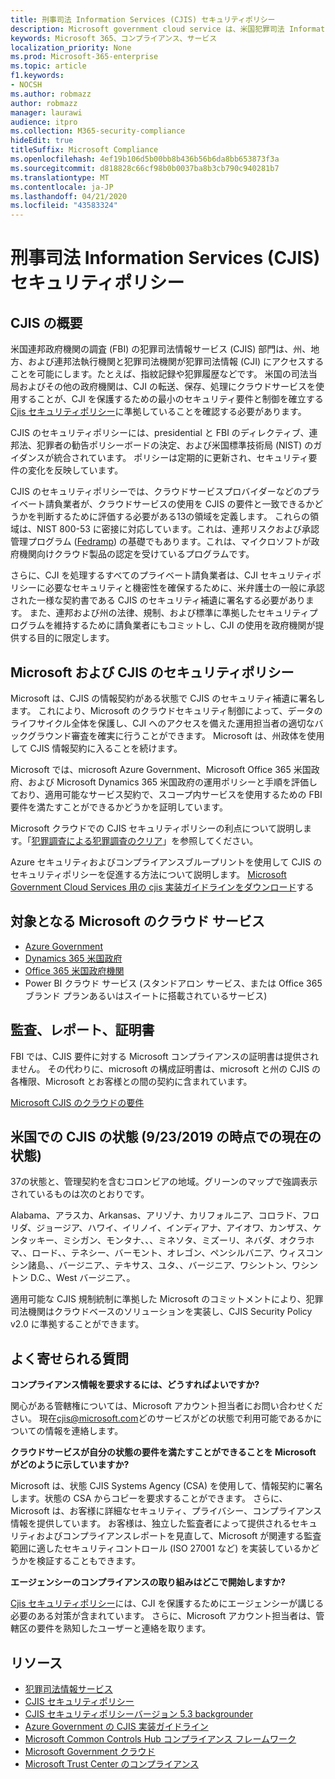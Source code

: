 ```yaml
---
title: 刑事司法 Information Services (CJIS) セキュリティポリシー
description: Microsoft government cloud service は、米国犯罪司法 Information Services セキュリティポリシーに準拠しています。
keywords: Microsoft 365、コンプライアンス、サービス
localization_priority: None
ms.prod: Microsoft-365-enterprise
ms.topic: article
f1.keywords:
- NOCSH
ms.author: robmazz
author: robmazz
manager: laurawi
audience: itpro
ms.collection: M365-security-compliance
hideEdit: true
titleSuffix: Microsoft Compliance
ms.openlocfilehash: 4ef19b106d5b00bb8b436b56b6da8bb653873f3a
ms.sourcegitcommit: d818828c66cf98b0b0037ba8b3cb790c940281b7
ms.translationtype: MT
ms.contentlocale: ja-JP
ms.lasthandoff: 04/21/2020
ms.locfileid: "43583324"
---
```

# <a name="criminal-justice-information-services-cjis-security-policy"></a>刑事司法 Information Services (CJIS) セキュリティポリシー

## <a name="cjis-overview"></a>CJIS の概要

米国連邦政府機関の調査 (FBI) の犯罪司法情報サービス (CJIS) 部門は、州、地方、および連邦法執行機関と犯罪司法機関が犯罪司法情報 (CJI) にアクセスすることを可能にします。たとえば、指紋記録や犯罪履歴などです。 米国の司法当局およびその他の政府機関は、CJI の転送、保存、処理にクラウドサービスを使用することが、CJI を保護するための最小のセキュリティ要件と制御を確立する[Cjis セキュリティポリシー](https://aka.ms/cjis-security-policy)に準拠していることを確認する必要があります。

CJIS のセキュリティポリシーには、presidential と FBI のディレクティブ、連邦法、犯罪者の勧告ポリシーボードの決定、および米国標準技術局 (NIST) のガイダンスが統合されています。 ポリシーは定期的に更新され、セキュリティ要件の変化を反映しています。

CJIS のセキュリティポリシーでは、クラウドサービスプロバイダーなどのプライベート請負業者が、クラウドサービスの使用を CJIS の要件と一致できるかどうかを判断するために評価する必要がある13の領域を定義します。 これらの領域は、NIST 800-53 に密接に対応しています。これは、連邦リスクおよび承認管理プログラム ([Fedramp](offering-FedRAMP.md)) の基礎でもあります。これは、マイクロソフトが政府機関向けクラウド製品の認定を受けているプログラムです。

さらに、CJI を処理するすべてのプライベート請負業者は、CJI セキュリティポリシーに必要なセキュリティと機密性を確保するために、米弁護士の一般に承認された一様な契約書である CJIS のセキュリティ補遺に署名する必要があります。 また、連邦および州の法律、規制、および標準に準拠したセキュリティプログラムを維持するために請負業者にもコミットし、CJI の使用を政府機関が提供する目的に限定します。

## <a name="microsoft-and-cjis-security-policy"></a>Microsoft および CJIS のセキュリティポリシー

Microsoft は、CJIS の情報契約がある状態で CJIS のセキュリティ補遺に署名します。 これにより、Microsoft のクラウドセキュリティ制御によって、データのライフサイクル全体を保護し、CJI へのアクセスを備えた運用担当者の適切なバックグラウンド審査を確実に行うことができます。 Microsoft は、州政体を使用して CJIS 情報契約に入ることを続けます。

Microsoft では、microsoft Azure Government、Microsoft Office 365 米国政府、および Microsoft Dynamics 365 米国政府の運用ポリシーと手順を評価しており、適用可能なサービス契約で、スコープ内サービスを使用するための FBI 要件を満たすことができるかどうかを証明しています。

Microsoft クラウドでの CJIS セキュリティポリシーの利点について説明します。「[犯罪調査による犯罪調査のクリア](https://customers.microsoft.com/story/genetec)」を参照してください。

Azure セキュリティおよびコンプライアンスブループリントを使用して CJIS のセキュリティポリシーを促進する方法について説明します。 [Microsoft Government Cloud Services 用の cjis 実装ガイドラインをダウンロード](https://gallery.technet.microsoft.com/CJIS-Implementation-62af7c27)する

## <a name="microsoft-in-scope-cloud-services"></a>対象となる Microsoft のクラウド サービス

- [Azure Government](https://aka.ms/AzureCompliance)
- [Dynamics 365 米国政府](https://aka.ms/d365-compliance-list)
- [Office 365 米国政府機関](https://go.microsoft.com/fwlink/p/?LinkID=2077751)
- Power BI クラウド サービス (スタンドアロン サービス、または Office 365 ブランド プランあるいはスイートに搭載されているサービス)

## <a name="audits-reports-and-certificates"></a>監査、レポート、証明書

FBI では、CJIS 要件に対する Microsoft コンプライアンスの証明書は提供されません。 その代わりに、microsoft の構成証明書は、microsoft と州の CJIS の各権限、Microsoft とお客様との間の契約に含まれています。

[Microsoft CJIS のクラウドの要件](https://aka.ms/MicrosoftCJISCloudRequirements)

## <a name="cjis-status-in-the-united-states-current-as-of-9232019"></a>米国での CJIS の状態 (9/23/2019 の時点での現在の状態)

37の状態と、管理契約を含むコロンビアの地域。グリーンのマップで強調表示されているものは次のとおりです。

Alabama、アラスカ、Arkansas、アリゾナ、カリフォルニア、コロラド、フロリダ、ジョージア、ハワイ、イリノイ、インディアナ、アイオワ、カンザス、ケンタッキー、ミシガン、モンタナ、、、ミネソタ、ミズーリ、ネバダ、オクラホマ、、ロード、、テネシー、バーモント、オレゴン、ペンシルバニア、ウィスコンシン諸島、、バージニア、、テキサス、ユタ、、バージニア、ワシントン、ワシントン D.C.、West バージニア、。

適用可能な CJIS 規制統制に準拠した Microsoft のコミットメントにより、犯罪司法機関はクラウドベースのソリューションを実装し、CJIS Security Policy v2.0 に準拠することができます。

## <a name="frequently-asked-questions"></a>よく寄せられる質問

**コンプライアンス情報を要求するには、どうすればよいですか?**

関心がある管轄権については、Microsoft アカウント担当者にお問い合わせください。 現在<cjis@microsoft.com>どのサービスがどの状態で利用可能であるかについての情報を連絡します。

**クラウドサービスが自分の状態の要件を満たすことができることを Microsoft がどのように示していますか?**

Microsoft は、状態 CJIS Systems Agency (CSA) を使用して、情報契約に署名します。状態の CSA からコピーを要求することができます。 さらに、Microsoft は、お客様に詳細なセキュリティ、プライバシー、コンプライアンス情報を提供しています。 お客様は、独立した監査者によって提供されるセキュリティおよびコンプライアンスレポートを見直して、Microsoft が関連する監査範囲に適したセキュリティコントロール (ISO 27001 など) を実装しているかどうかを検証することもできます。

**エージェンシーのコンプライアンスの取り組みはどこで開始しますか?**

[Cjis セキュリティポリシー](https://aka.ms/cjis-security-policy)には、CJI を保護するためにエージェンシーが講じる必要のある対策が含まれています。 さらに、Microsoft アカウント担当者は、管轄区の要件を熟知したユーザーと連絡を取ります。

## <a name="resources"></a>リソース

- [犯罪司法情報サービス](https://aka.ms/cjis)
- [CJIS セキュリティポリシー](https://aka.ms/cjis-security-policy)
- [CJIS セキュリティポリシーバージョン 5.3 backgrounder](https://aka.ms/cjis-backgrounder)
- [Azure Government の CJIS 実装ガイドライン](https://aka.ms/cjisimplementationguidelines)
- [Microsoft Common Controls Hub コンプライアンス フレームワーク](https://www.microsoft.com/trustcenter/common-controls-hub)
- [Microsoft Government クラウド](https://go.microsoft.com/fwlink/?linkid=2087246)
- [Microsoft Trust Center のコンプライアンス](https://www.microsoft.com/trust-center/compliance/compliance-overview)
